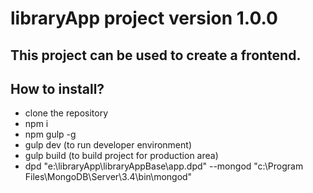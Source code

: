 # libraryApp project version 1.0.0
## This project can be used to create a frontend.
## How to install?
* clone the repository
* npm i
* npm gulp -g
* gulp dev (to run developer environment)
* gulp build (to build project for production area)
* dpd "e:\libraryApp\libraryAppBase\app.dpd" --mongod "c:\Program Files\MongoDB\Server\3.4\bin\mongod"